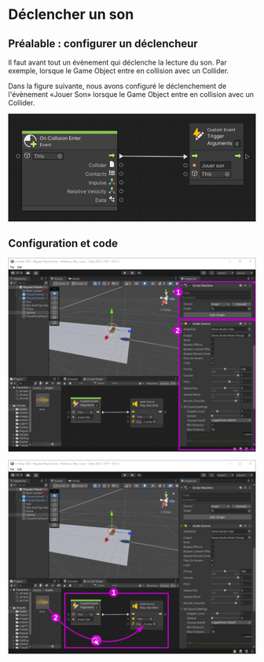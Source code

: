 # Déclencher un son

## Préalable : configurer un déclencheur

Il faut avant tout un évènement qui déclenche la lecture du son. Par exemple, lorsque le Game Object entre en collision avec un Collider.

Dans la figure suivante, nous avons configuré le déclenchement de l'évènement «Jouer Son» lorsque le Game Object entre en collision avec un Collider.

![Code qui déclencheme l'évènement «Jouer Son» lorsque le Game Object entre en collision avec un Collider](./declencheur.png)

## Configuration et code

![Ajoutez un Script Machine si vous n'en n'avez pas et un Audio Source vide](./audio_source_et_code.svg)

![Rédigez le code qui réagit au déclenchement «Jouer Son» et ajoutez l'Asset sonore à jouer](./audio_source_et_code2.svg)